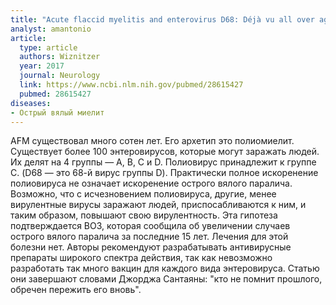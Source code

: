 ```yaml
---
title: "Acute flaccid myelitis and enterovirus D68: Déjà vu all over again"
analyst: amantonio
article:
  type: article
  authors: Wiznitzer
  year: 2017
  journal: Neurology
  link: https://www.ncbi.nlm.nih.gov/pubmed/28615427
  pubmed: 28615427
diseases:
- Острый вялый миелит
---
```


AFM существовал много сотен лет. Его архетип это полиомиелит. Существует более 100 энтеровирусов, которые могут заражать людей. Их делят на 4 группы — A, B, C и D. Полиовирус принадлежит к группе С. (D68 — это 68-й вирус группы D).
Практически полное искоренение полиовируса не означает искоренение острого вялого паралича. Возможно, что с исчезновением полиовируса, другие, менее вирулентные вирусы заражают людей, приспосабливаются к ним, и таким образом, повышают свою вирулентность. Эта гипотеза подтверждается ВОЗ, которая сообщила об увеличении случаев острого вялого паралича за последние 15 лет.
Лечения для этой болезни нет. Авторы рекомендуют разрабатывать антивирусные препараты широкого спектра действия, так как невозможно разработать так много вакцин для каждого вида энтеровируса. Статью они завершают словами Джорджа Сантаяны: "кто не помнит прошлого, обречен пережить его вновь".
